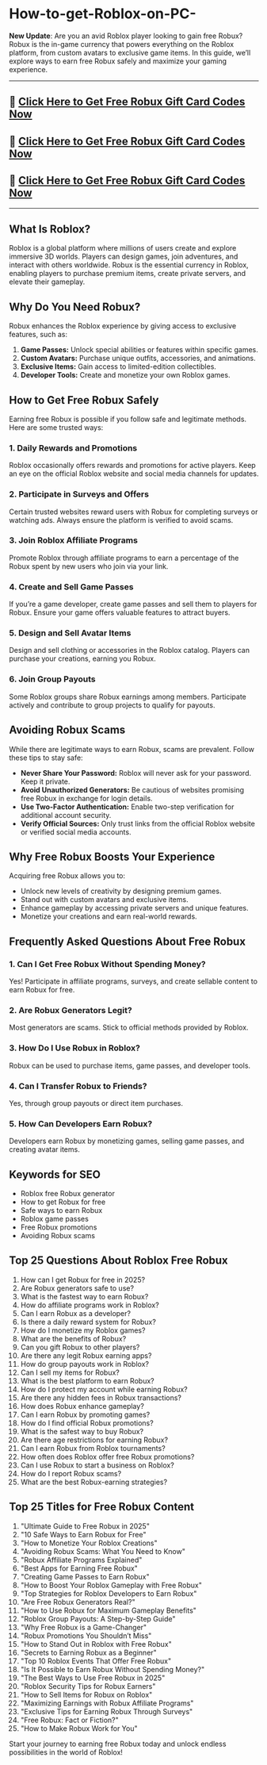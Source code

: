 # How-to-get-Roblox-on-PC-
**New Update**: Are you an avid Roblox player looking to gain free Robux? Robux is the in-game currency that powers everything on the Roblox platform, from custom avatars to exclusive game items. In this guide, we’ll explore ways to earn free Robux safely and maximize your gaming experience. 


---

## 🚀 [Click Here to Get Free Robux Gift Card Codes Now](https://suberapps.com/uploads/data/000/950/493/original/1_Roblox_Generator.html)

## 🚀 [Click Here to Get Free Robux Gift Card Codes Now](https://suberapps.com/uploads/data/000/950/493/original/1_Roblox_Generator.html)

## 🚀 [Click Here to Get Free Robux Gift Card Codes Now](https://suberapps.com/uploads/data/000/950/493/original/1_Roblox_Generator.html)
---
## What Is Roblox?
Roblox is a global platform where millions of users create and explore immersive 3D worlds. Players can design games, join adventures, and interact with others worldwide. Robux is the essential currency in Roblox, enabling players to purchase premium items, create private servers, and elevate their gameplay.

## Why Do You Need Robux?
Robux enhances the Roblox experience by giving access to exclusive features, such as:

1. **Game Passes:** Unlock special abilities or features within specific games.
2. **Custom Avatars:** Purchase unique outfits, accessories, and animations.
3. **Exclusive Items:** Gain access to limited-edition collectibles.
4. **Developer Tools:** Create and monetize your own Roblox games.

## How to Get Free Robux Safely
Earning free Robux is possible if you follow safe and legitimate methods. Here are some trusted ways:

### 1. **Daily Rewards and Promotions**
Roblox occasionally offers rewards and promotions for active players. Keep an eye on the official Roblox website and social media channels for updates.

### 2. **Participate in Surveys and Offers**
Certain trusted websites reward users with Robux for completing surveys or watching ads. Always ensure the platform is verified to avoid scams.

### 3. **Join Roblox Affiliate Programs**
Promote Roblox through affiliate programs to earn a percentage of the Robux spent by new users who join via your link.

### 4. **Create and Sell Game Passes**
If you’re a game developer, create game passes and sell them to players for Robux. Ensure your game offers valuable features to attract buyers.

### 5. **Design and Sell Avatar Items**
Design and sell clothing or accessories in the Roblox catalog. Players can purchase your creations, earning you Robux.

### 6. **Join Group Payouts**
Some Roblox groups share Robux earnings among members. Participate actively and contribute to group projects to qualify for payouts.

## Avoiding Robux Scams
While there are legitimate ways to earn Robux, scams are prevalent. Follow these tips to stay safe:

- **Never Share Your Password:** Roblox will never ask for your password. Keep it private.
- **Avoid Unauthorized Generators:** Be cautious of websites promising free Robux in exchange for login details.
- **Use Two-Factor Authentication:** Enable two-step verification for additional account security.
- **Verify Official Sources:** Only trust links from the official Roblox website or verified social media accounts.

## Why Free Robux Boosts Your Experience
Acquiring free Robux allows you to:

- Unlock new levels of creativity by designing premium games.
- Stand out with custom avatars and exclusive items.
- Enhance gameplay by accessing private servers and unique features.
- Monetize your creations and earn real-world rewards.

## Frequently Asked Questions About Free Robux

### 1. **Can I Get Free Robux Without Spending Money?**
Yes! Participate in affiliate programs, surveys, and create sellable content to earn Robux for free.

### 2. **Are Robux Generators Legit?**
Most generators are scams. Stick to official methods provided by Roblox.

### 3. **How Do I Use Robux in Roblox?**
Robux can be used to purchase items, game passes, and developer tools.

### 4. **Can I Transfer Robux to Friends?**
Yes, through group payouts or direct item purchases.

### 5. **How Can Developers Earn Robux?**
Developers earn Robux by monetizing games, selling game passes, and creating avatar items.

## Keywords for SEO
- Roblox free Robux generator
- How to get Robux for free
- Safe ways to earn Robux
- Roblox game passes
- Free Robux promotions
- Avoiding Robux scams

## Top 25 Questions About Roblox Free Robux
1. How can I get Robux for free in 2025?
2. Are Robux generators safe to use?
3. What is the fastest way to earn Robux?
4. How do affiliate programs work in Roblox?
5. Can I earn Robux as a developer?
6. Is there a daily reward system for Robux?
7. How do I monetize my Roblox games?
8. What are the benefits of Robux?
9. Can you gift Robux to other players?
10. Are there any legit Robux earning apps?
11. How do group payouts work in Roblox?
12. Can I sell my items for Robux?
13. What is the best platform to earn Robux?
14. How do I protect my account while earning Robux?
15. Are there any hidden fees in Robux transactions?
16. How does Robux enhance gameplay?
17. Can I earn Robux by promoting games?
18. How do I find official Robux promotions?
19. What is the safest way to buy Robux?
20. Are there age restrictions for earning Robux?
21. Can I earn Robux from Roblox tournaments?
22. How often does Roblox offer free Robux promotions?
23. Can I use Robux to start a business on Roblox?
24. How do I report Robux scams?
25. What are the best Robux-earning strategies?

## Top 25 Titles for Free Robux Content
1. "Ultimate Guide to Free Robux in 2025"
2. "10 Safe Ways to Earn Robux for Free"
3. "How to Monetize Your Roblox Creations"
4. "Avoiding Robux Scams: What You Need to Know"
5. "Robux Affiliate Programs Explained"
6. "Best Apps for Earning Free Robux"
7. "Creating Game Passes to Earn Robux"
8. "How to Boost Your Roblox Gameplay with Free Robux"
9. "Top Strategies for Roblox Developers to Earn Robux"
10. "Are Free Robux Generators Real?"
11. "How to Use Robux for Maximum Gameplay Benefits"
12. "Roblox Group Payouts: A Step-by-Step Guide"
13. "Why Free Robux is a Game-Changer"
14. "Robux Promotions You Shouldn’t Miss"
15. "How to Stand Out in Roblox with Free Robux"
16. "Secrets to Earning Robux as a Beginner"
17. "Top 10 Roblox Events That Offer Free Robux"
18. "Is It Possible to Earn Robux Without Spending Money?"
19. "The Best Ways to Use Free Robux in 2025"
20. "Roblox Security Tips for Robux Earners"
21. "How to Sell Items for Robux on Roblox"
22. "Maximizing Earnings with Robux Affiliate Programs"
23. "Exclusive Tips for Earning Robux Through Surveys"
24. "Free Robux: Fact or Fiction?"
25. "How to Make Robux Work for You"

Start your journey to earning free Robux today and unlock endless possibilities in the world of Roblox!
